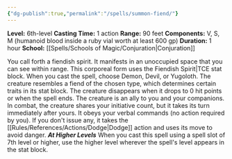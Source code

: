 ```yaml
---
{"dg-publish":true,"permalink":"/spells/summon-fiend/"}
---
```


**Level:** 6th-level
**Casting Time:** 1 action
**Range:** 90 feet
**Components:** V, S, M (humanoid blood inside a ruby vial worth at least 600 gp)
**Duration:** 1 hour
**School:** [[Spells/Schools of Magic/Conjuration\|Conjuration]]

You call forth a fiendish spirit. It manifests in an unoccupied space that you can see within range. This corporeal form uses the Fiendish Spirit|TCE stat block. When you cast the spell, choose Demon, Devil, or Yugoloth. The creature resembles a fiend of the chosen type, which determines certain traits in its stat block. The creature disappears when it drops to 0 hit points or when the spell ends.
The creature is an ally to you and your companions. In combat, the creature shares your initiative count, but it takes its turn immediately after yours. It obeys your verbal commands (no action required by you). If you don't issue any, it takes the [[Rules/References/Actions/Dodge\|Dodge]] action and uses its move to avoid danger.
**_At Higher Levels_**
When you cast this spell using a spell slot of 7th level or higher, use the higher level wherever the spell's level appears in the stat block.
